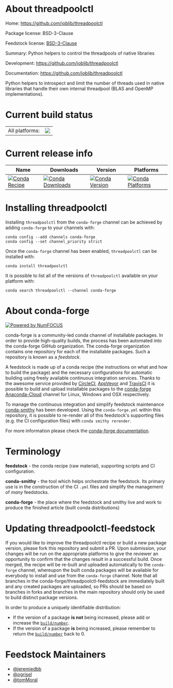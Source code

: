 About threadpoolctl
===================

Home: https://github.com/joblib/threadpoolctl

Package license: BSD-3-Clause

Feedstock license: [BSD-3-Clause](https://github.com/conda-forge/threadpoolctl-feedstock/blob/master/LICENSE.txt)

Summary: Python helpers to control the threadpools of native libraries

Development: https://github.com/joblib/threadpoolctl

Documentation: https://github.com/joblib/threadpoolctl

Python helpers to introspect and limit the number of threads used
in native libraries that handle their own internal threadpool
(BLAS and OpenMP implementations).


Current build status
====================


<table><tr><td>All platforms:</td>
    <td>
      <a href="https://dev.azure.com/conda-forge/feedstock-builds/_build/latest?definitionId=9149&branchName=master">
        <img src="https://dev.azure.com/conda-forge/feedstock-builds/_apis/build/status/threadpoolctl-feedstock?branchName=master">
      </a>
    </td>
  </tr>
</table>

Current release info
====================

| Name | Downloads | Version | Platforms |
| --- | --- | --- | --- |
| [![Conda Recipe](https://img.shields.io/badge/recipe-threadpoolctl-green.svg)](https://anaconda.org/conda-forge/threadpoolctl) | [![Conda Downloads](https://img.shields.io/conda/dn/conda-forge/threadpoolctl.svg)](https://anaconda.org/conda-forge/threadpoolctl) | [![Conda Version](https://img.shields.io/conda/vn/conda-forge/threadpoolctl.svg)](https://anaconda.org/conda-forge/threadpoolctl) | [![Conda Platforms](https://img.shields.io/conda/pn/conda-forge/threadpoolctl.svg)](https://anaconda.org/conda-forge/threadpoolctl) |

Installing threadpoolctl
========================

Installing `threadpoolctl` from the `conda-forge` channel can be achieved by adding `conda-forge` to your channels with:

```
conda config --add channels conda-forge
conda config --set channel_priority strict
```

Once the `conda-forge` channel has been enabled, `threadpoolctl` can be installed with:

```
conda install threadpoolctl
```

It is possible to list all of the versions of `threadpoolctl` available on your platform with:

```
conda search threadpoolctl --channel conda-forge
```


About conda-forge
=================

[![Powered by
NumFOCUS](https://img.shields.io/badge/powered%20by-NumFOCUS-orange.svg?style=flat&colorA=E1523D&colorB=007D8A)](https://numfocus.org)

conda-forge is a community-led conda channel of installable packages.
In order to provide high-quality builds, the process has been automated into the
conda-forge GitHub organization. The conda-forge organization contains one repository
for each of the installable packages. Such a repository is known as a *feedstock*.

A feedstock is made up of a conda recipe (the instructions on what and how to build
the package) and the necessary configurations for automatic building using freely
available continuous integration services. Thanks to the awesome service provided by
[CircleCI](https://circleci.com/), [AppVeyor](https://www.appveyor.com/)
and [TravisCI](https://travis-ci.com/) it is possible to build and upload installable
packages to the [conda-forge](https://anaconda.org/conda-forge)
[Anaconda-Cloud](https://anaconda.org/) channel for Linux, Windows and OSX respectively.

To manage the continuous integration and simplify feedstock maintenance
[conda-smithy](https://github.com/conda-forge/conda-smithy) has been developed.
Using the ``conda-forge.yml`` within this repository, it is possible to re-render all of
this feedstock's supporting files (e.g. the CI configuration files) with ``conda smithy rerender``.

For more information please check the [conda-forge documentation](https://conda-forge.org/docs/).

Terminology
===========

**feedstock** - the conda recipe (raw material), supporting scripts and CI configuration.

**conda-smithy** - the tool which helps orchestrate the feedstock.
                   Its primary use is in the construction of the CI ``.yml`` files
                   and simplify the management of *many* feedstocks.

**conda-forge** - the place where the feedstock and smithy live and work to
                  produce the finished article (built conda distributions)


Updating threadpoolctl-feedstock
================================

If you would like to improve the threadpoolctl recipe or build a new
package version, please fork this repository and submit a PR. Upon submission,
your changes will be run on the appropriate platforms to give the reviewer an
opportunity to confirm that the changes result in a successful build. Once
merged, the recipe will be re-built and uploaded automatically to the
`conda-forge` channel, whereupon the built conda packages will be available for
everybody to install and use from the `conda-forge` channel.
Note that all branches in the conda-forge/threadpoolctl-feedstock are
immediately built and any created packages are uploaded, so PRs should be based
on branches in forks and branches in the main repository should only be used to
build distinct package versions.

In order to produce a uniquely identifiable distribution:
 * If the version of a package **is not** being increased, please add or increase
   the [``build/number``](https://docs.conda.io/projects/conda-build/en/latest/resources/define-metadata.html#build-number-and-string).
 * If the version of a package **is** being increased, please remember to return
   the [``build/number``](https://docs.conda.io/projects/conda-build/en/latest/resources/define-metadata.html#build-number-and-string)
   back to 0.

Feedstock Maintainers
=====================

* [@jeremiedbb](https://github.com/jeremiedbb/)
* [@ogrisel](https://github.com/ogrisel/)
* [@tomMoral](https://github.com/tomMoral/)

